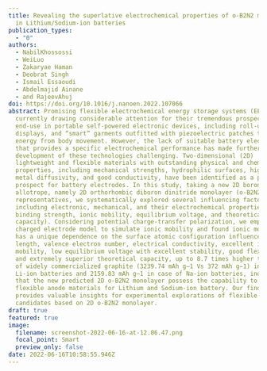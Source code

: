 ```yaml
---
title: Revealing the superlative electrochemical properties of o-B2N2 monolayer
  in Lithium/Sodium-ion batteries
publication_types:
  - "0"
authors:
  - NabilKhossossi
  - WeiLuo
  - Zakaryae Haman
  - Deobrat Singh
  - Ismail Essaoudi
  - Abdelmajid Ainane
  - and RajeevAhuj
doi: https://doi.org/10.1016/j.nanoen.2022.107066
abstract: Promising flexible electrochemical energy storage systems (EESSs) are
  currently drawing considerable attention for their tremendous prospective
  end-use in portable self-powered electronic devices, including roll-up
  displays, and “smart” garments outfitted with piezoelectric patches to harvest
  energy from body movement. However, the lack of suitable battery electrodes
  that provides a specific electrochemical performance has made further
  development of these technologies challenging. Two-dimensional (2D)
  lightweight and flexible materials with outstanding physical and chemical
  properties, including mechanical strengths, hydrophilic surfaces, high surface
  metal diffusivity, and good conductivity, have been identified as a potential
  prospect for battery electrodes. In this study, taking a new 2D boron nitride
  allotrope, namely 2D orthorhombic diboron dinitride monolayer (o-B2N2) as
  representatives, we systematically explored several influencing factors,
  including electronic, mechanical, and their electrochemical properties (e.g.,
  binding strength, ionic mobility, equilibrium voltage, and theoretical
  capacity). Considering potential charge-transfer polarization, we employed a
  charged electrode model to simulate ionic mobility and found ionic mobility
  has a unique dependence on the surface atomic configuration influenced by bond
  length, valence electron number, electrical conductivity, excellent ionic
  mobility, low equilibrium voltage with excellent stability, good flexibility,
  and extremely superior theoretical capacity, up to 8.7 times higher than that
  of widely commercialized graphite (3239.74 mAh g−1 Vs 372 mAh g−1) in case of
  Li-ion batteries and 2159.83 mAh g−1 in case of Na-ion batteries, indicating
  that the new predicted 2D o-B2N2 monolayer possess the capability to be ideal
  flexible anode materials for Lithium and Sodium-ion battery. Our finding
  provides valuable insights for experimental explorations of flexible anode
  candidates based on 2D o-B2N2 monolayer.
draft: true
featured: true
image:
  filename: screenshot-2022-06-16-at-12.06.47.png
  focal_point: Smart
  preview_only: false
date: 2022-06-16T10:58:55.946Z
---
```

